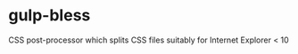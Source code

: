 gulp-bless
==========

CSS post-processor which splits CSS files suitably for Internet Explorer &lt; 10

